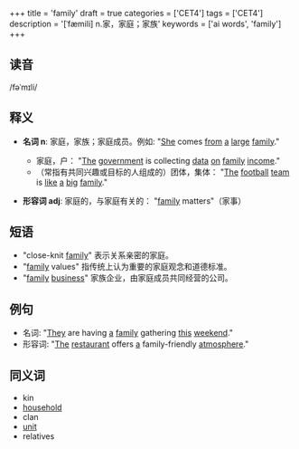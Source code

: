 +++
title = 'family'
draft = true
categories = ['CET4']
tags = ['CET4']
description = '[ˈfæmili] n.家，家庭；家族'
keywords = ['ai words', 'family']
+++

## 读音
/fəˈmɪli/

## 释义
- **名词 n**:
  家庭，家族；家庭成员。例如: "[She](/zh/post/she/) comes [from](/zh/post/from/) [a](/zh/post/a/) [large](/zh/post/large/) [family](/zh/post/family/)."
  - 家庭，户： "[The](/zh/post/the/) [government](/zh/post/government/) is collecting [data](/zh/post/data/) [on](/zh/post/on/) [family](/zh/post/family/) [income](/zh/post/income/)."
  - （常指有共同兴趣或目标的人组成的）团体，集体： "[The](/zh/post/the/) [football](/zh/post/football/) [team](/zh/post/team/) is [like](/zh/post/like/) [a](/zh/post/a/) [big](/zh/post/big/) [family](/zh/post/family/)."

- **形容词 adj**:
  家庭的，与家庭有关的： "[family](/zh/post/family/) matters"（家事）

## 短语
- "close-knit [family](/zh/post/family/)" 表示关系亲密的家庭。
- "[family](/zh/post/family/) values" 指传统上认为重要的家庭观念和道德标准。
- "[family](/zh/post/family/) [business](/zh/post/business/)" 家族企业，由家庭成员共同经营的公司。

## 例句
- 名词: "[They](/zh/post/they/) are having [a](/zh/post/a/) [family](/zh/post/family/) gathering [this](/zh/post/this/) [weekend](/zh/post/weekend/)."
- 形容词: "[The](/zh/post/the/) [restaurant](/zh/post/restaurant/) offers [a](/zh/post/a/) family-friendly [atmosphere](/zh/post/atmosphere/)."

## 同义词
- kin
- [household](/zh/post/household/)
- clan
- [unit](/zh/post/unit/)
- relatives
